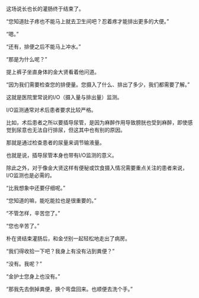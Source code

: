 这场说长也长的灌肠终于结束了。

“您知道肚子疼也不能马上就去卫生间吧？忍着疼才能排出更多的大便。”

“嗯。”

“还有，排便之后不能马上冲水。”

“那是为什么呢？”

提上裤子坐直身体的金大贤看着他问道。

“因为我们需要检查您的排便量。您摄入了什么、排出了多少，我们都需要了解。”

这就是医院里常说的I/O（摄入量与排出量）监测。

I/O监测通常对术后患者要求比较严格。

比如，术后患者之所以要插导尿管，是因为麻醉作用导致膀胱也受到麻醉，即使感觉到尿意也无法自行排尿，但这其中也有别的原因。

那就是通过检查患者的尿量来调节输液量。

也就是说，插导尿管本身也带有I/O监测的意义。

除此之外，对于像金大贤这样有便秘或饮食摄入情况需要重点关注的患者来说，I/O监测也是必需的。

“比我想象中还要仔细呢。”

“您知道的嘛，能吃能拉也是很重要的。”

“不管怎样，辛苦您了。”

“您也辛苦了。”

朴在贤结束灌肠后，和金샛别一起轻松地走出了病房。

“我们得收拾一下吧？我身上有没有沾到粪便？”

“没有。我呢？”

“金护士您身上也没有。”

“那我先去倒掉粪便，换个弯盘回来。也顺便去洗个手。”
